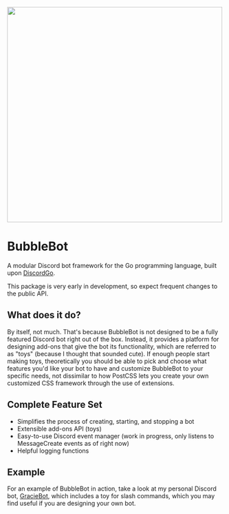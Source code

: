 <img
     alt=""
     src="https://user-images.githubusercontent.com/86029592/166123196-80383346-91ad-4ef4-8e96-5395f90dff96.png"
     width="500" />

# BubbleBot
A modular Discord bot framework for the Go programming language, built upon [DiscordGo](https://github.com/bwmarrin/discordgo).

This package is very early in development, so expect frequent changes to the public API.

## What does it do?
By itself, not much. That's because BubbleBot is not designed to be a fully featured Discord bot right out of the box. Instead, it provides a platform for designing add-ons that give the bot its functionality, which are referred to as "toys" (because I thought that sounded cute). If enough people start making toys, theoretically you should be able to pick and choose what features you'd like your bot to have and customize BubbleBot to your specific needs, not dissimilar to how PostCSS lets you create your own customized CSS framework through the use of extensions.

## Complete Feature Set
- Simplifies the process of creating, starting, and stopping a bot
- Extensible add-ons API (toys)
- Easy-to-use Discord event manager (work in progress, only listens to MessageCreate events as of right now)
- Helpful logging functions

## Example
For an example of BubbleBot in action, take a look at my personal Discord bot, [GracieBot](https://github.com/gracieart/graciebot), which includes a toy for slash commands, which you may find useful if you are designing your own bot.
